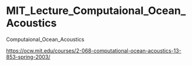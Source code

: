 # MIT_Lecture_Computaional_Ocean_Acoustics
Computaional_Ocean_Acoustics

https://ocw.mit.edu/courses/2-068-computational-ocean-acoustics-13-853-spring-2003/
